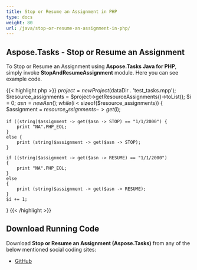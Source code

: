 ```yaml
---
title: Stop or Resume an Assignment in PHP
type: docs
weight: 80
url: /java/stop-or-resume-an-assignment-in-php/
---
```


## **Aspose.Tasks - Stop or Resume an Assignment**
To Stop or Resume an Assignment using **Aspose.Tasks Java for PHP**, simply invoke **StopAndResumeAssignment** module. Here you can see example code.

{{< highlight php >}}
$project = new Project($dataDir . 'test_tasks.mpp');
$resource_assignments = $project->getResourceAssignments()->toList();
$i = 0;
$asn=new Asn();
while ($i < sizeof($resource_assignments)) {
    $assignment = $resource_assignments -> get($i);

    if ((string)$assignment -> get($asn -> STOP) == "1/1/2000") {
        print "NA".PHP_EOL;
    }
    else {
        print (string)$assignment -> get($asn -> STOP);
    }

    if ((string)$assignment -> get($asn -> RESUME) == "1/1/2000")
    {
        print "NA".PHP_EOL;
    }
    else 
    {
        print (string)$assignment -> get($asn -> RESUME);
    }
    $i += 1;
}
{{< /highlight >}}

## **Download Running Code**
Download **Stop or Resume an Assignment (Aspose.Tasks)** from any of the below mentioned social coding sites:

- [GitHub](https://github.com/aspose-tasks/Aspose.Tasks-for-Java/blob/master/Plugins/Aspose_Tasks_Java_for_PHP/src/aspose/tasks/WorkingWithResourceAssignments/StopAndResumeAssignment.php)
